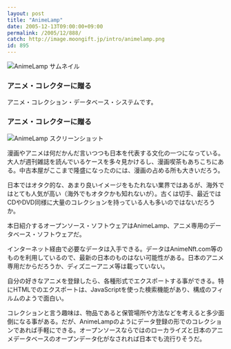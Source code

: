 ```yaml
---
layout: post
title: "AnimeLamp"
date: 2005-12-13T09:00:00+09:00
permalink: /2005/12/888/
catch: http://image.moongift.jp/intro/animelamp.png
id: 895
---
```

 ![AnimeLamp サムネイル](http://image.moongift.jp/intro/animelamp.s.png "AnimeLamp サムネイル")
  

### アニメ・コレクターに贈る
  
アニメ・コレクション・データベース・システムです。  
<!--more-->  

### アニメ・コレクターに贈る
  

![AnimeLamp スクリーンショット](http://image.moongift.jp/intro/animelamp.png "AnimeLamp スクリーンショット")

  

漫画やアニメは何だかんだ言いつつも日本を代表する文化の一つになっている。大人が週刊雑誌を読んでいるケースを多々見かけるし、漫画喫茶もあちこちにある。中古本屋がここまで隆盛になったのには、漫画の占める所も大きいだろう。

  

日本ではオタク的な、あまり良いイメージをもたれない業界ではあるが、海外ではとても人気が高い（海外でもオタクかも知れないが）。古くは切手、最近ではCDやDVD同様に大量のコレクションを持っている人も多いのではないだろうか。

  

本日紹介するオープンソース・ソフトウェアはAnimeLamp、アニメ専用のデータベース・ソフトウェアだ。

  

インターネット経由で必要なデータは入手できる。データはAnimeNft.com等のものを利用しているので、最新の日本のものはない可能性がある。日本のアニメ専用だからだろうか、ディズニーアニメ等は載っていない。

  

自分の好きなアニメを登録したら、各種形式でエクスポートする事ができる。特にHTMLでのエクスポートは、JavaScriptを使った検索機能があり、構成のフィルムのようで面白い。

  

コレクションと言う趣味は、物品であると保管場所や方法などを考えると多少面倒になる事がある。だが、AnimeLampのようにデータ登録の形でのコレクションであれば手軽にできる。オープンソースならではのローカライズと日本のアニメデータベースのオープンデータ化がなされれば日本でも流行りそうだ。

